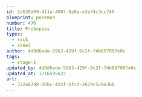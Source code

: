 ```yaml
---
id: 2c628d69-411a-4007-8a9a-e2e74c3cc746
blueprint: pokemon
number: 476
title: Probopass
types:
  - rock
  - steel
author: 4d8d6ede-5963-429f-9c2f-74b897007e0c
tags:
  - stage-1
updated_by: 4d8d6ede-5963-429f-9c2f-74b897007e0c
updated_at: 1716595622
art:
  - 332a87d8-dbbc-425f-bfcd-2679c5c9e3bb
---
```

